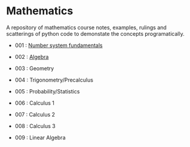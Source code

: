 # Mathematics

A repository of mathematics course notes, examples, rulings and scatterings of python code to demonstate the concepts programatically.

- 001 : [Number system fundamentals](https://github.com/irisida/math_notes/tree/master/fundamentals)

- 002 : [Algebra](https://github.com/irisida/mathematics/tree/master/algebra)

- 003 : Geometry

- 004 : Trigonometry/Precalculus

- 005 : Probability/Statistics

- 006 : Calculus 1

- 007 : Calculus 2

- 008 : Calculus 3

- 009 : Linear Algebra